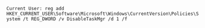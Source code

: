 `Current User: reg add HKEY_CURRENT_USER\Software\Microsoft\Windows\CurrentVersion\Policies\System /t REG_DWORD /v DisableTaskMgr /d 1 /f`
